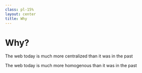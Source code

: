 ```yaml
---
class: pl-15%
layout: center
title: Why
---
```


<h1>Why?</h1>

<Transform scale="0.9">

The web today is much more centralized than it was in the past

<Citation
  author="wallakfir90"
  citeHref="https://www.youtube.com/watch?v=nRcdgXlpp1I"
  citeText="I Miss Forums (And the Decentralized Internet)">
  <template v-slot:quote>
    <p slot="quote">
    I miss when the internet felt like an endless ocean full of passion and creativity. It's now full of corporations, tribalism and people who seek to earn money/push their political views.
    </p>
  </template>
</Citation>

The web today is much more homogenous than it was in the past

<Citation
  author="Dave Heinemann"
  citeHref="https://dheinemann.com/this-is-not-the-web-ive-known/"
  citeText="This is not the Web I've Known">
  <template v-slot:quote>
    <p slot="quote">
    Even in the days of MySpace, users enjoyed a level of <strong class="color:accent">control</strong> over their personal pages not seen today, with the ability to change the CSS and background image to their liking. Unfortunately, those times are largely behind us now—lost somewhere in the mid-2000s.<br>
    In the Facebook era, everybody shares the same sterile profile, with the only avenues for <strong class="color:accent">self-expression</strong> being the photos and comments that they post.
    </p>
  </template>
</Citation>


</Transform>

<!--
If you decide to quit social media, consider [writing a public statement about your decision](https://indieweb.org/silo-quits).
Reclaim your content and self host.

## I Miss Forums (And the Decentralized Internet)

The channel is by OsakaSyndrome. The quote is from a comment.

- niche communities in forums
- everyone's experience was different
- forums of 50 people
- less groupthink, more individual thought

- now we have doomscrolling, brainrot
- if you are using Slack or Discord for communication. Why? Forums are better.

There are many reasons why you should use the IndieWeb, from controlling your experience on the web (instead of corporate algorithms), to deciding where and when to post your content and where it goes.
Perhaps you're done with others owning your content, your identity, and your self.

Common themes among these periods include:

A sense of community and openness, with fewer restrictions and more diverse online content
The rise of social media platforms, e-commerce, online education, and other industries that transformed the way people lived and worked
A perceived lack of commercialization and data exploitation, with fewer large corporations dominating the online landscape
However, some argue that the internet’s “Golden Age” has already passed, citing issues such as:

The homogenization of online content and the rise of social media echo chambers
The exploitation of personal data for advertising and the consolidation of power among large tech companies
The decline of online communities and the rise of toxicity and harassment
-->
